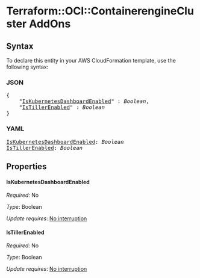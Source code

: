 # Terraform::OCI::ContainerengineCluster AddOns

## Syntax

To declare this entity in your AWS CloudFormation template, use the following syntax:

### JSON

<pre>
{
    "<a href="#iskubernetesdashboardenabled" title="IsKubernetesDashboardEnabled">IsKubernetesDashboardEnabled</a>" : <i>Boolean</i>,
    "<a href="#istillerenabled" title="IsTillerEnabled">IsTillerEnabled</a>" : <i>Boolean</i>
}
</pre>

### YAML

<pre>
<a href="#iskubernetesdashboardenabled" title="IsKubernetesDashboardEnabled">IsKubernetesDashboardEnabled</a>: <i>Boolean</i>
<a href="#istillerenabled" title="IsTillerEnabled">IsTillerEnabled</a>: <i>Boolean</i>
</pre>

## Properties

#### IsKubernetesDashboardEnabled

_Required_: No

_Type_: Boolean

_Update requires_: [No interruption](https://docs.aws.amazon.com/AWSCloudFormation/latest/UserGuide/using-cfn-updating-stacks-update-behaviors.html#update-no-interrupt)

#### IsTillerEnabled

_Required_: No

_Type_: Boolean

_Update requires_: [No interruption](https://docs.aws.amazon.com/AWSCloudFormation/latest/UserGuide/using-cfn-updating-stacks-update-behaviors.html#update-no-interrupt)

